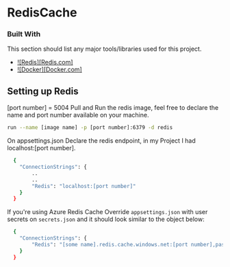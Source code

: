 # RedisCache
### Built With

This section should list any major tools/libraries used for this project.

* [![Redis][Redis.com]][Redis-url]
* [![Docker][Docker.com]][DockerRedis-url]

## Setting up Redis
[port number] = 5004
Pull and Run the redis image, feel free to declare the name and port number available on your machine.

```sh
run --name [image name] -p [port number]:6379 -d redis
  ```

On appsettings.json Declare the redis endpoint, in my Project I had localhost:[port number].

```sh
  {
    "ConnectionStrings": {
        ..
        ..
        "Redis": "localhost:[port number]"
    }
  }
```

  If you're using Azure Redis Cache
  Override `appsettings.json` with user secrets on `secrets.json` and it should look similar to the object below:

```sh
  {
    "ConnectionStrings": {
        "Redis": "[some name].redis.cache.windows.net:[port number],password=[azure generated password],"
    }
  }
```
<!-- MARKDOWN LINKS & IMAGES -->
<!-- https://www.markdownguide.org/basic-syntax/#reference-style-links -->
[Redis]: https://img.shields.io/badge/Redis-4A4A55?style=for-the-badge&logo=redis&logoColor=FF3E00
[Redis-url]: https://redis.com
[Docker]: https://img.shields.io/badge/Docker-086DD7?style=for-the-badge&logo=docker&logoColor=FAFAFA
[DockerRedis-url]: https://hub.docker.com/_/redis
